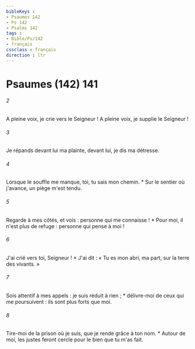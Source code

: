 ```yaml
---
bibleKeys : 
- Psaumes 142
- Ps 142
- Psalms 142
tags : 
- Bible/Ps/142
- français
cssclass : français
direction : ltr
---
```


# Psaumes (142) 141

###### 2
A pleine voix, je crie vers le Seigneur ! A pleine voix, je supplie le Seigneur !
###### 3
Je répands devant lui ma plainte, devant lui, je dis ma détresse.
###### 4
Lorsque le souffle me manque, toi, tu sais mon chemin. * Sur le sentier où j'avance, un piège m'est tendu.
###### 5
Regarde à mes côtés, et vois : personne qui me connaisse ! * Pour moi, il n'est plus de refuge : personne qui pense à moi !
###### 6
J'ai crié vers toi, Seigneur ! * J'ai dit : « Tu es mon abri, ma part, sur la terre des vivants. »
###### 7
Sois attentif à mes appels : je suis réduit à rien ; * délivre-moi de ceux qui me poursuivent : ils sont plus forts que moi.
###### 8
Tire-moi de la prison où je suis, que je rende grâce à ton nom. * Autour de moi, les justes feront cercle pour le bien que tu m'as fait.
